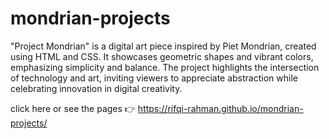 # mondrian-projects
"Project Mondrian" is a digital art piece inspired by Piet Mondrian, created using HTML and CSS. It showcases geometric shapes and vibrant colors, emphasizing simplicity and balance. The project highlights the intersection of technology and art, inviting viewers to appreciate abstraction while celebrating innovation in digital creativity.

click here or see the pages 👉
https://rifqi-rahman.github.io/mondrian-projects/
